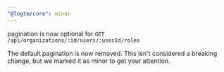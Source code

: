 ```yaml
---
"@logto/core": minor
---
```


pagination is now optional for `GET /api/organizations/:id/users/:userId/roles`

The default pagination is now removed. This isn't considered a breaking change, but we marked it as minor to get your attention. 
